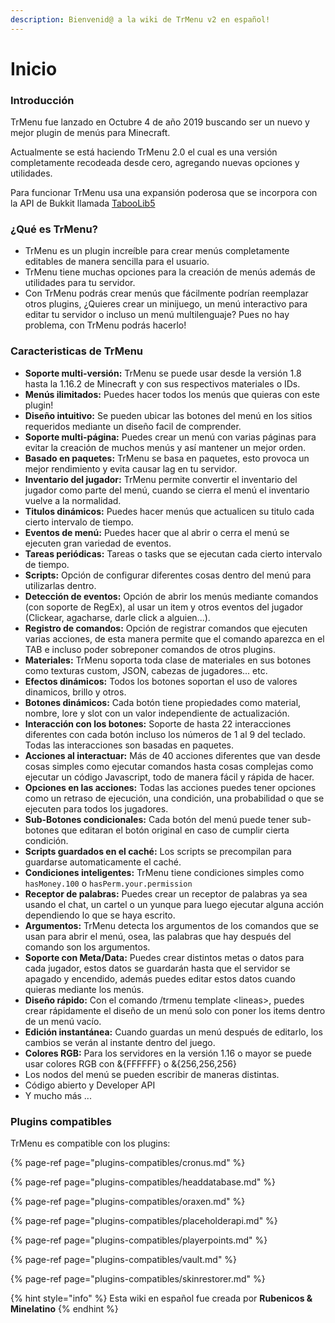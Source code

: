 ```yaml
---
description: Bienvenid@ a la wiki de TrMenu v2 en español!
---
```


# Inicio

### Introducción

TrMenu fue lanzado en Octubre 4 de año 2019 buscando ser un nuevo y mejor plugin de menús para Minecraft.

Actualmente se está haciendo TrMenu 2.0 el cual es una versión completamente recodeada desde cero, agregando nuevas opciones y utilidades.

Para funcionar TrMenu usa una expansión poderosa que se incorpora con la API de Bukkit llamada [TabooLib5](https://github.com/TabooLib)

### ¿Qué es TrMenu?

* TrMenu es un plugin increíble para crear menús completamente editables de manera sencilla para el usuario.
* TrMenu tiene muchas opciones para la creación de menús además de utilidades para tu servidor.
* Con TrMenu podrás crear menús que fácilmente podrían reemplazar otros plugins, ¿Quieres crear un minijuego, un menú interactivo para editar tu servidor o incluso un menú multilenguaje? Pues no hay problema, con TrMenu podrás hacerlo!

### Caracteristicas de TrMenu

* **Soporte multi-versión:** TrMenu se puede usar desde la versión 1.8 hasta la 1.16.2 de Minecraft y con sus respectivos materiales o IDs.
* **Menús ilimitados:** Puedes hacer todos los menús que quieras con este plugin!
* **Diseño intuitivo:** Se pueden ubicar las botones del menú en los sitios requeridos mediante un diseño facil de comprender.
* **Soporte multi-página:** Puedes crear un menú con varias páginas para evitar la creación de muchos menús y así mantener un mejor orden.
* **Basado en paquetes:** TrMenu se basa en paquetes, esto provoca un mejor rendimiento y evita causar lag en tu servidor.
* **Inventario del jugador:** TrMenu permite convertir el inventario del jugador como parte del menú, cuando se cierra el menú el inventario vuelve a la normalidad.
* **Titulos dinámicos:** Puedes hacer menús que actualicen su titulo cada cierto intervalo de tiempo.
* **Eventos de menú:** Puedes hacer que al abrir o cerra el menú se ejecuten gran variedad de eventos.
* **Tareas periódicas:** Tareas o tasks que se ejecutan cada cierto intervalo de tiempo.
* **Scripts:** Opción de configurar diferentes cosas dentro del menú para utilizarlas dentro.
* **Detección de eventos:** Opción de abrir los menús mediante comandos \(con soporte de RegEx\), al usar un item y otros eventos del jugador \(Clickear, agacharse, darle click a alguien...\).
* **Registro de comandos:** Opción de registrar comandos que ejecuten varias acciones, de esta manera permite que el comando aparezca en el TAB e incluso poder sobreponer comandos de otros plugins.
* **Materiales:** TrMenu soporta toda clase de materiales en sus botones como texturas custom, JSON, cabezas de jugadores... etc. 
* **Efectos dinámicos:** Todos los botones soportan el uso de valores dinamicos, brillo y otros.
* **Botones dinámicos:** Cada botón tiene propiedades como material, nombre, lore y slot con un valor independiente de actualización.
* **Interacción con los botones:** Soporte de hasta 22 interacciones diferentes con cada botón incluso los números de 1 al 9 del teclado. Todas las interacciones son basadas en paquetes.
* **Acciones al interactuar:** Más de 40 acciones diferentes que van desde cosas simples como ejecutar comandos hasta cosas complejas como ejecutar un código Javascript, todo de manera fácil y rápida de hacer.
* **Opciones en las acciones:** Todas las acciones puedes tener opciones como un retraso de ejecución, una condición, una probabilidad o que se ejecuten para todos los jugadores. 
* **Sub-Botones condicionales:** Cada botón del menú puede tener sub-botones que editaran el botón original en caso de cumplir cierta condición.
* **Scripts guardados en el caché:** Los scripts se precompilan para guardarse automaticamente el caché.
* **Condiciones inteligentes:** TrMenu tiene condiciones simples como `hasMoney.100` o `hasPerm.your.permission`
* **Receptor de palabras:** Puedes crear un receptor de palabras ya sea usando el chat, un cartel o un yunque para luego ejecutar alguna acción dependiendo lo que se haya escrito.
* **Argumentos:** TrMenu detecta los argumentos de los comandos que se usan para abrir el menú, osea, las palabras que hay después del comando son los argumentos.
* **Soporte con Meta/Data:** Puedes crear distintos metas o datos para cada jugador, estos datos se guardarán hasta que el servidor se apagado y encendido, además puedes editar estos datos cuando quieras mediante los menús.
* **Diseño rápido:** Con el comando /trmenu template &lt;lineas&gt;, puedes crear rápidamente el diseño de un menú solo con poner los items dentro de un menú vacío.
* **Edición instantánea:** Cuando guardas un menú después de editarlo, los cambios se verán al instante dentro del juego.
* **Colores RGB:** Para los servidores en la versión 1.16 o mayor se puede usar colores RGB con &{FFFFFF} o &{256,256,256}
* Los nodos del menú se pueden escribir de maneras distintas.
* Código abierto y Developer API
* Y mucho más ...

### Plugins compatibles

TrMenu es compatible con los plugins:

{% page-ref page="plugins-compatibles/cronus.md" %}

{% page-ref page="plugins-compatibles/headdatabase.md" %}

{% page-ref page="plugins-compatibles/oraxen.md" %}

{% page-ref page="plugins-compatibles/placeholderapi.md" %}

{% page-ref page="plugins-compatibles/playerpoints.md" %}

{% page-ref page="plugins-compatibles/vault.md" %}

{% page-ref page="plugins-compatibles/skinrestorer.md" %}

{% hint style="info" %}
Esta wiki en español fue creada por **Rubenicos & Minelatino**
{% endhint %}

